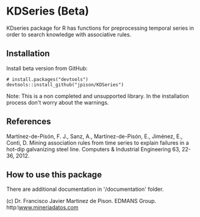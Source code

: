 KDSeries (Beta)
===============

KDseries package for R has functions for preprocessing temporal series in order to search knowledge with associative rules.


Installation
------------

Install beta version from GitHub:

``` {.r}
# install.packages("devtools")
devtools::install_github("jpison/KDSeries")
```

Note: This is a non completed and unsupported library. In the installation process don't worry about the warnings.

References
----------

Martínez-de-Pisón, F. J., Sanz, A., Martínez-de-Pisón, E., Jiménez, E., Conti, D.
Mining association rules from time series to explain failures in a hot-dip galvanizing steel line.
Computers & Industrial Engineering 63, 22-36, 2012.

How to use this package
-----------------------

There are additional documentation in '/documentation' folder.

(c) Dr. Francisco Javier Martinez de Pison. EDMANS Group. http:\\www.mineriadatos.com

